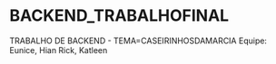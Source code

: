 # BACKEND_TRABALHOFINAL
TRABALHO DE BACKEND - TEMA=CASEIRINHOSDAMARCIA
Equipe: Eunice, Hian Rick, Katleen
